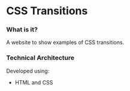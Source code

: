 # CSS Transitions

### What is it?
A website to show examples of CSS transitions.

### Technical Architecture
Developed using:
- HTML and CSS
